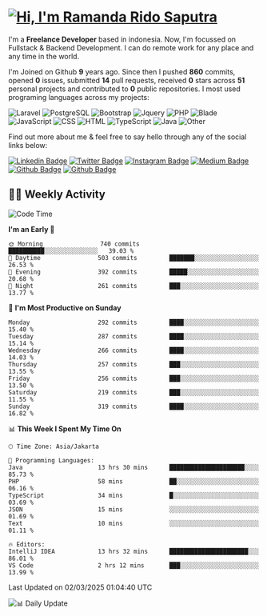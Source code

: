 # [![Hi, I'm Ramanda Rido Saputra](https://readme-typing-svg.herokuapp.com?size=24&vCenter=true&lines=%F0%9F%91%8B+Hi%2C+I'm+Ramanda+Rido+Saputra+;%F0%9F%92%BB+Fullstack+Web+Developer+)](https://git.io/typing-svg)

I'm a **Freelance Developer** based in indonesia. Now, I'm focussed on Fullstack & Backend Development. I can do remote work for any place and any time in the world.

I'm Joined on Github **9** years ago. Since then I pushed **860** commits, opened **0** issues, submitted **14** pull requests, received **0** stars across **51** personal projects and contributed to **0** public repositories.
I most used programing languages across my projects:

![Laravel](https://img.shields.io/badge/Laravel-FF2D20?flat&logo=laravel&logoColor=white)
![PostgreSQL](https://img.shields.io/badge/PostgreSQL-316192?flat&logo=postgresql&logoColor=white)
![Bootstrap](https://img.shields.io/badge/Bootstrap-563D7C?flat&logo=bootstrap&logoColor=white)
![Jquery](https://img.shields.io/badge/jQuery-0769AD?flat&logo=jquery&logoColor=white)
![PHP](https://img.shields.io/badge/-PHP-%234F5D95?style=flat&logo=PHP&logoColor=white)
![Blade](https://img.shields.io/badge/-Blade-%23f7523f?style=flat&logo=Blade&logoColor=white)
![JavaScript](https://img.shields.io/badge/-JavaScript-%23f1e05a?style=flat&logo=JavaScript&logoColor=white)
![CSS](https://img.shields.io/badge/-CSS-%23663399?style=flat&logo=CSS&logoColor=white)
![HTML](https://img.shields.io/badge/-HTML-%23e34c26?style=flat&logo=HTML&logoColor=white)
![TypeScript](https://img.shields.io/badge/-TypeScript-%233178c6?style=flat&logo=TypeScript&logoColor=white)
![Java](https://img.shields.io/badge/-Java-%23b07219?style=flat&logo=Java&logoColor=white)
![Other](https://img.shields.io/badge/-Other-%23ededed?style=flat&logo=Other&logoColor=white)

Find out more about me & feel free to say hello through any of the social links below:

[![Linkedin Badge](https://img.shields.io/badge/-ramandaaridogh-blue?style=flat&logo=Linkedin&logoColor=white&link=https://www.linkedin.com/in/ramanda-rido-saputra/)](https://www.linkedin.com/in/ramanda-rido-saputra/)
[![Twitter Badge](https://img.shields.io/badge/-ramandaaridogh-%231DA1F2.svg?style=flat&logo=twitter&logoColor=white&link=https://www.twitter.com/ramandaaridogh)](https://www.twitter.com/ramandaaridogh/)
[![Instagram Badge](https://img.shields.io/badge/-ramandaaridogh-purple?style=flat&logo=instagram&logoColor=white&link=https://instagram.com/ramandaaridogh_/)](https://instagram.com/ramandaaridogh_)
[![Medium Badge](https://img.shields.io/badge/-@ramandaaridogh-%2312100E.svg?style=flat&logo=Medium&logoColor=white&link=https://medium.com/@ramandaaridogh/)](https://medium.com/@ramandaaridogh)
[![Github Badge](https://img.shields.io/badge/-@ramandaaridogh-100000.svg?style=flat&logo=github&logoColor=white&link=https://github.com/ramandaaridogh)](https://github.com/ramandaaridogh)
[![Github Badge](https://img.shields.io/badge/-@mxcode-100000.svg?style=flat&logo=github&logoColor=white&link=https://github.com/ramanda-mxcode)](https://github.com/ramanda-mxcode)

## 👨‍💻 Weekly Activity
<!--START_SECTION:waka-->
![Code Time](http://img.shields.io/badge/Code%20Time-1%2C048%20hrs%2032%20mins-blue)

**I'm an Early 🐤** 

```text
🌞 Morning                740 commits         ██████████░░░░░░░░░░░░░░░   39.03 % 
🌆 Daytime                503 commits         ███████░░░░░░░░░░░░░░░░░░   26.53 % 
🌃 Evening                392 commits         █████░░░░░░░░░░░░░░░░░░░░   20.68 % 
🌙 Night                  261 commits         ███░░░░░░░░░░░░░░░░░░░░░░   13.77 % 
```
📅 **I'm Most Productive on Sunday** 

```text
Monday                   292 commits         ████░░░░░░░░░░░░░░░░░░░░░   15.40 % 
Tuesday                  287 commits         ████░░░░░░░░░░░░░░░░░░░░░   15.14 % 
Wednesday                266 commits         ████░░░░░░░░░░░░░░░░░░░░░   14.03 % 
Thursday                 257 commits         ███░░░░░░░░░░░░░░░░░░░░░░   13.55 % 
Friday                   256 commits         ███░░░░░░░░░░░░░░░░░░░░░░   13.50 % 
Saturday                 219 commits         ███░░░░░░░░░░░░░░░░░░░░░░   11.55 % 
Sunday                   319 commits         ████░░░░░░░░░░░░░░░░░░░░░   16.82 % 
```


📊 **This Week I Spent My Time On** 

```text
🕑︎ Time Zone: Asia/Jakarta

💬 Programming Languages: 
Java                     13 hrs 30 mins      █████████████████████░░░░   85.73 % 
PHP                      58 mins             ██░░░░░░░░░░░░░░░░░░░░░░░   06.16 % 
TypeScript               34 mins             █░░░░░░░░░░░░░░░░░░░░░░░░   03.69 % 
JSON                     15 mins             ░░░░░░░░░░░░░░░░░░░░░░░░░   01.69 % 
Text                     10 mins             ░░░░░░░░░░░░░░░░░░░░░░░░░   01.11 % 

🔥 Editors: 
IntelliJ IDEA            13 hrs 32 mins      ██████████████████████░░░   86.01 % 
VS Code                  2 hrs 12 mins       ███░░░░░░░░░░░░░░░░░░░░░░   13.99 % 
```


 Last Updated on 02/03/2025 01:04:40 UTC
<!--END_SECTION:waka-->

![📊 Daily Update](https://github.com/ramandaaridogh/ramandaaridogh/actions/workflows/update-activity.yml/badge.svg)
